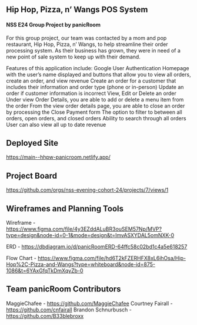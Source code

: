 ## Hip Hop, Pizza, n’ Wangs POS System

#### NSS E24 Group Project by panicRoom

For this group project, our team was contacted by a mom and pop restaurant, Hip Hop, Pizza, n’ Wangs, to help streamline their order processing system. As their business has grown, they were in need of a new point of sale system to keep up with their demand. 

Features of this application include:
Google User Authentication 
Homepage with the user’s name displayed and buttons that allow you to view all orders, create an order, and view revenue
Create an order for a customer that includes their information and order type (phone or in-person)
Update an order if customer information is incorrect
View, Edit or Delete an order
Under view Order Details, you are able to add or delete a menu item from the order
From the view order details page, you are able to close an order by processing the Close Payment form
The option to filter to between all orders, open orders, and closed orders
Ability to search through all orders
User can also view all up to date revenue

## Deployed Site

https://main--hhpw-panicroom.netlify.app/

## Project Board

https://github.com/orgs/nss-evening-cohort-24/projects/7/views/1

## Wireframes and Planning Tools

Wireframe - https://www.figma.com/file/4y3EZddALuBR3ouSEM57Np/MVP?type=design&node-id=0-1&mode=design&t=ImvASXYDAL5omNXK-0

ERD - https://dbdiagram.io/d/panicRoomERD-64ffc58c02bd1c4a5e618257

Flow Chart - https://www.figma.com/file/hd6T2kFZERHFX8xL6ihOsa/Hip-Hop%2C-Pizza-and-Wangs?type=whiteboard&node-id=875-1086&t=6YAxGfqTkDmXqyZb-0

## Team panicRoom Contributors
MaggieChafee - https://github.com/MaggieChafee
Courtney Fairall - https://github.com/cnfairall
Brandon Schnurbusch - https://github.com/B33blebroxx
